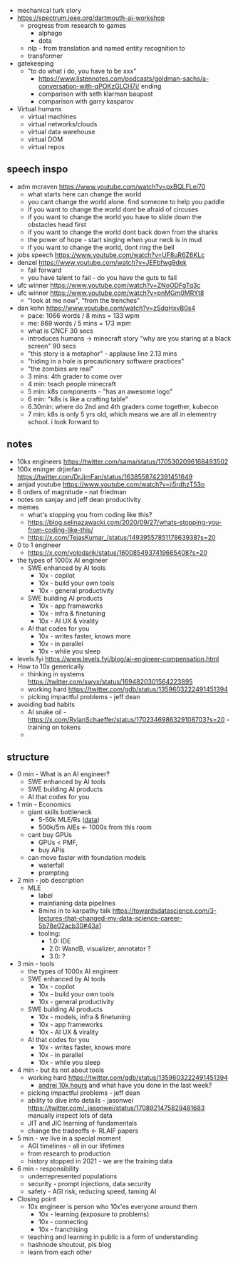 
- mechanical turk story
- https://spectrum.ieee.org/dartmouth-ai-workshop
	- progress from research to games
		- alphago
		- dota
	- nlp - from translation and named entity recognition to 
	- transformer
- gatekeeping
	- "to do what i do, you have to be xxx"
		- https://www.listennotes.com/podcasts/goldman-sachs/a-conversation-with-qPOKzGLCH7i/ ending
		- comparison with seth klarman baupost
		- comparison with garry kasparov
- Virtual humans
	- virtual machines
	- virtual networks/clouds
	- virtual data warehouse
	- virtual DOM
	- virtual repos

## speech inspo

- adm mcraven https://www.youtube.com/watch?v=pxBQLFLei70
	- what starts here can change the world
	- you cant change the world alone. find someone to help you paddle
	- if you want to change the world dont be afraid of circuses
	- if you want to change the world you have to slide down the obstacles head first
	- if you want to change the world dont back down from the sharks
	- the power of hope - start singing when your neck is in mud
	- if you want to change the world, dont ring the bell
- jobs speech https://www.youtube.com/watch?v=UF8uR6Z6KLc
- denzel https://www.youtube.com/watch?v=JEFbfwg9dek
	- fail forward
	- you have talent to fail - do you have the guts to fail
- ufc winner https://www.youtube.com/watch?v=ZNoODFgTq3c
- ufc winner https://www.youtube.com/watch?v=pnMGm0MRYt8
	- "look at me now", "from the trenches"
- dan kohn https://www.youtube.com/watch?v=zSdqHxvB0s4
	- pace: 1066 words / 8 mins = 133 wpm
	- me: 869 words / 5 mins = 173 wpm
	- what is CNCF 30 secs
	- introduces humans -> minecraft story "why are you staring at a black screen" 90 secs
	- "this story is a metaphor" - applause line 2.13 mins
	- "hiding in a hole is precautionary software practices"
	- "the zombies are real"
	- 3 mins: 4th grader to come over 
	- 4 min: teach people minecraft
	- 5 min: k8s components - "has an awesome logo"
	- 6 min: "k8s is like a crafting table"
	- 6.30min: where do 2nd and 4th graders come together, kubecon
	- 7 min: k8s is only 5 yrs old, which means we are all in elementry school. i look forward to 


## notes

- 10kx engineers https://twitter.com/sama/status/1705302096168493502
- 100x eninger drjimfan https://twitter.com/DrJimFan/status/1638558742391451649
- amjad youtube https://www.youtube.com/watch?v=ji5rdhzT53o
- 6 orders of magnitude - nat friedman
- notes on sanjay and jeff dean productivity
- memes
	- what's stopping you from coding like this?
	- https://blog.selinazawacki.com/2020/09/27/whats-stopping-you-from-coding-like-this/
	- https://x.com/TejasKumar_/status/1493955785117863938?s=20
- 0 to 1 engineer
	- https://x.com/volodarik/status/1600854937419665408?s=20
- the types of 1000x AI engineer
	- SWE enhanced by AI tools
		- 10x - copilot
		- 10x - build your own tools
		- 10x - general productivity
	- SWE building AI products
		- 10x - app frameworks
		- 10x - infra & finetuning
		- 10x - AI UX & virality
	- AI that codes for you
		- 10x - writes faster, knows more
		- 10x - in parallel
		- 10x - while you sleep
- levels.fyi https://www.levels.fyi/blog/ai-engineer-compensation.html
- How to 10x generically
	- thinking in systems https://twitter.com/swyx/status/1694820301564223895
	- working hard https://twitter.com/gdb/status/1359603222491451394
	- picking impactful problems - jeff dean
- avoiding bad habits
	- AI snake oil - https://x.com/RylanSchaeffer/status/1702346986329108703?s=20 - training on tokens
	- 

## structure

- 0 min - What is an AI engineer?
	- SWE enhanced by AI tools
	- SWE building AI products
	- AI that codes for you
- 1 min - Economics
	- giant skills bottleneck
		- 5-50k MLE/Rs ([data](https://gradientflow.com/where-do-machine-learning-engineers-work/))
		- 500k/5m AIEs <- 1000x from this room
	- cant buy GPUs
		- GPUs < PMF, 
		- buy APIs
	- can move faster with foundation models
		- waterfall
		- prompting
- 2 min - job description
	- MLE
		- label
		- maintianing data pipelines
		- 8mins in to karpathy talk https://towardsdatascience.com/3-lectures-that-changed-my-data-science-career-5b78e02acb30#43a1
		- tooling:
			- 1.0: IDE
			- 2.0: WandB, visualizer, annotator ?
			- 3.0: ?
- 3 min - tools
	- the types of 1000x AI engineer
	- SWE enhanced by AI tools
		- 10x - copilot
		- 10x - build your own tools
		- 10x - general productivity
	- SWE building AI products
		- 10x - models, infra & finetuning
		- 10x - app frameworks
		- 10x - AI UX & virality
	- AI that codes for you
		- 10x - writes faster, knows more
		- 10x - in parallel
		- 10x - while you sleep
- 4 min - but its not about tools
	- working hard https://twitter.com/gdb/status/1359603222491451394
		- [andrej 10k hours](https://www.youtube.com/watch?v=I2ZK3ngNvvI) and what have you done in the last week?
	- picking impactful problems - jeff dean
	- ability to dive into details - jasonwei https://twitter.com/_jasonwei/status/1708921475829481683 manually inspect lots of data
	- JIT and JIC learning of fundamentals
	- change the tradeoffs <- RLAIF papers
- 5 min - we live in a special moment
	- AGI timelines - all in our lifetimes
	- from research to production
	- history stopped in 2021 - we are the training data
- 6 min - responsibility
	- underrepresented populations
	- security - prompt injections, data security
	- safety - AGI risk, reducing speed, taming AI
- Closing point
	- 10x engineer is person who 10x'es everyone around them
		- 10x - learning (exposure to problems)
		- 10x - connecting
		- 10x - franchising
	- teaching and learning in public is a form of understanding
	- hashnode shoutout, pls blog
	- learn from each other
